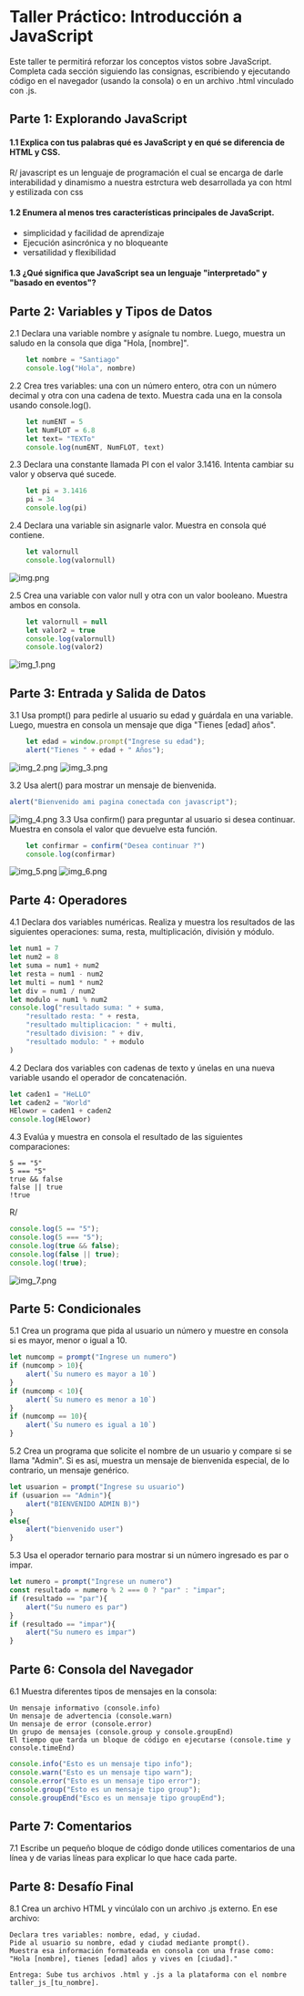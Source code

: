 # Taller Práctico: Introducción a JavaScript

Este taller te permitirá reforzar los conceptos vistos sobre JavaScript. Completa cada sección siguiendo las consignas, escribiendo y ejecutando código en el navegador (usando la consola) o en un archivo .html vinculado con .js.
## Parte 1: Explorando JavaScript

#### 1.1 Explica con tus palabras qué es JavaScript y en qué se diferencia de HTML y CSS.
R/ javascript es un lenguaje de programación el cual se encarga de darle interabilidad y dinamismo a nuestra estrctura web desarrollada ya con html y estilizada con css

#### 1.2 Enumera al menos tres características principales de JavaScript.
- simplicidad y facilidad de aprendizaje
- Ejecución asincrónica y no bloqueante
- versatilidad y flexibilidad 

#### 1.3 ¿Qué significa que JavaScript sea un lenguaje "interpretado" y "basado en eventos"?

## Parte 2: Variables y Tipos de Datos

2.1 Declara una variable nombre y asígnale tu nombre. Luego, muestra un saludo en la consola que diga "Hola, [nombre]".

```js
    let nombre = "Santiago"
    console.log("Hola", nombre)
```

2.2 Crea tres variables: una con un número entero, otra con un número decimal y otra con una cadena de texto. Muestra cada una en la consola usando console.log().
```js
    let numENT = 5
    let NumFLOT = 6.8
    let text= "TEXTo"
    console.log(numENT, NumFLOT, text)
```
2.3 Declara una constante llamada PI con el valor 3.1416. Intenta cambiar su valor y observa qué sucede.
```js
    let pi = 3.1416
    pi = 34
    console.log(pi)
```
    
2.4 Declara una variable sin asignarle valor. Muestra en consola qué contiene.
```js
    let valornull
    console.log(valornull)
```
![img.png](img.png)

2.5 Crea una variable con valor null y otra con un valor booleano. Muestra ambos en consola.
```js
    let valornull = null
    let valor2 = true
    console.log(valornull)
    console.log(valor2)
```
![img_1.png](img_1.png)
## Parte 3: Entrada y Salida de Datos

3.1 Usa prompt() para pedirle al usuario su edad y guárdala en una variable. Luego, muestra en consola un mensaje que diga "Tienes [edad] años".
```js
    let edad = window.prompt("Ingrese su edad");
    alert("Tienes " + edad + " Años");
```
![img_2.png](img_2.png)
![img_3.png](img_3.png)

3.2 Usa alert() para mostrar un mensaje de bienvenida.
```js
alert("Bienvenido ami pagina conectada con javascript");
```
![img_4.png](img_4.png)
3.3 Usa confirm() para preguntar al usuario si desea continuar. Muestra en consola el valor que devuelve esta función.
```js
    let confirmar = confirm("Desea continuar ?")
    console.log(confirmar)
```
![img_5.png](img_5.png)
![img_6.png](img_6.png)
## Parte 4: Operadores

4.1 Declara dos variables numéricas. Realiza y muestra los resultados de las siguientes operaciones: suma, resta, multiplicación, división y módulo.
```js
let num1 = 7
let num2 = 8
let suma = num1 + num2
let resta = num1 - num2
let multi = num1 * num2
let div = num1 / num2
let modulo = num1 % num2
console.log("resultado suma: " + suma,
    "resultado resta: " + resta,
    "resultado multiplicacion: " + multi,
    "resultado division: " + div,
    "resultado modulo: " + modulo
)
```

4.2 Declara dos variables con cadenas de texto y únelas en una nueva variable usando el operador de concatenación.
```js
let caden1 = "HeLLO"
let caden2 = "World"
HElowor = caden1 + caden2
console.log(HElowor)
```
4.3 Evalúa y muestra en consola el resultado de las siguientes comparaciones:

    5 == "5"
    5 === "5"
    true && false
    false || true
    !true
R/
```js
console.log(5 == "5");
console.log(5 === "5");
console.log(true && false);
console.log(false || true);
console.log(!true);
```
![img_7.png](img_7.png)

## Parte 5: Condicionales

5.1 Crea un programa que pida al usuario un número y muestre en consola si es mayor, menor o igual a 10.
```js
let numcomp = prompt("Ingrese un numero")
if (numcomp > 10){
    alert(`Su numero es mayor a 10`)
}
if (numcomp < 10){
    alert(`Su numero es menor a 10`)
}
if (numcomp == 10){
    alert(`Su numero es igual a 10`)
}
```

5.2 Crea un programa que solicite el nombre de un usuario y compare si se llama "Admin". Si es así, muestra un mensaje de bienvenida especial, de lo contrario, un mensaje genérico.
```js
let usuarion = prompt("Ingrese su usuario")
if (usuarion == "Admin"){
    alert("BIENVENIDO ADMIN B)")
}
else{
    alert("bienvenido user")
}
```
5.3 Usa el operador ternario para mostrar si un número ingresado es par o impar.
```js
let numero = prompt("Ingrese un numero")
const resultado = numero % 2 === 0 ? "par" : "impar";
if (resultado == "par"){
    alert("Su numero es par")
}
if (resultado == "impar"){
    alert("Su numero es impar")
}
```
## Parte 6: Consola del Navegador

6.1 Muestra diferentes tipos de mensajes en la consola:

    Un mensaje informativo (console.info)
    Un mensaje de advertencia (console.warn)
    Un mensaje de error (console.error)
    Un grupo de mensajes (console.group y console.groupEnd)
    El tiempo que tarda un bloque de código en ejecutarse (console.time y console.timeEnd)
```js
console.info("Esto es un mensaje tipo info");
console.warn("Esto es un mensaje tipo warn");
console.error("Esto es un mensaje tipo error");
console.group("Esto es un mensaje tipo group");
console.groupEnd("Esco es un mensaje tipo groupEnd");

```
## Parte 7: Comentarios

7.1 Escribe un pequeño bloque de código donde utilices comentarios de una línea y de varias líneas para explicar lo que hace cada parte.

## Parte 8: Desafío Final

8.1 Crea un archivo HTML y vincúlalo con un archivo .js externo. En ese archivo:

    Declara tres variables: nombre, edad, y ciudad.
    Pide al usuario su nombre, edad y ciudad mediante prompt().
    Muestra esa información formateada en consola con una frase como:
    "Hola [nombre], tienes [edad] años y vives en [ciudad]."

    Entrega: Sube tus archivos .html y .js a la plataforma con el nombre taller_js_[tu_nombre].
